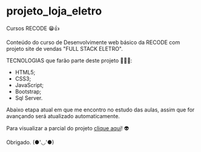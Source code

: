 # projeto_loja_eletro

Cursos RECODE 😁👍

Conteúdo do curso de Desenvolvimente web básico da RECODE com projeto site de vendas "FULL STACK ELETRO".

TECNOLOGIAS que farão parte deste projeto 🧑‍🚀🚀:
- HTML5;
- CSS3;
- JavaScript;
- Bootstrap;
- Sql Server.


Abaixo etapa atual em que me encontro no estudo das aulas, assim que for avançando será atualizado automaticamente.

Para visualizar a parcial do projeto <a href="https://robertojunnior.github.io/projeto_loja_eletro/">clique aqui</a>! 👽

Obrigado.
(●'◡'●)
